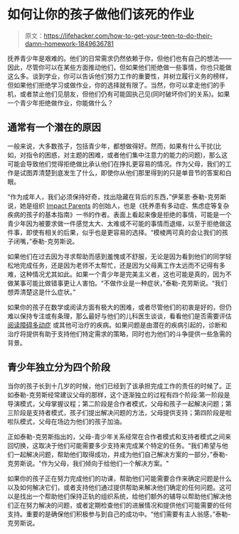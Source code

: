 # 如何让你的孩子做他们该死的作业

> 原文：<https://lifehacker.com/how-to-get-your-teen-to-do-their-damn-homework-1849636781>

抚养青少年是艰难的。他们的日常需求仍然依赖于你，但他们也有自己的想法——因此，尽管你可以在某些方面推动他们，但如果他们拒绝做一些事情，你也只能做这么多。谈到学业，你可以告诉他们努力工作的重要性，并树立履行义务的榜样，但如果他们拒绝学习或做作业，你的选择就有限了。当然，你可以拿走他们的手机，或者禁止他们见朋友，但他们仍有可能固执己见(同时破坏你们的关系)。如果一个青少年拒绝做作业，你能做什么？



## 通常有一个潜在的原因

一般来说，大多数孩子，包括青少年，都想做得好。然而，如果有什么干扰(比如，对指令的困惑，对主题的困难，或者他们集中注意力的能力的问题)，那么这可能会导致他们觉得拒绝做比承认他们在挣扎更容易的情况。作为父母，我们的工作是试图弄清楚到底发生了什么，即使你从他们那里得到的只是单音节的答案和白眼。

“作为成年人，我们必须保持好奇，找出隐藏在背后的东西，”伊莱恩·泰勒-克劳斯说，她是组织 [Impact Parents](https://impactparents.com/) 的创始人，也是《抚养患有多动症、焦虑症等复杂疾病的孩子的基本指南》一书的作者。表面上看起来像是拒绝的事情，可能是一个青少年因为被要求做一件感觉太大、太难或不可能的事情而退缩，以至于拒绝做这件事，即使有相关的后果，似乎也是更容易的选择。“模棱两可真的会让我们的孩子闭嘴，”泰勒-克劳斯说。

如果他们在过去因为寻求帮助而感到羞愧或不舒服，无论是因为看到他们的同学轻松地完成任务，还是因为老师不太帮忙，还是因为父母离工作太远而不记得有多难，这种情况尤其如此。如果一个青少年是完美主义者，这也可能是真的，因为不做某事可能比做错事更让人害怕。“不做作业是一种症状，”泰勒-克劳斯说。“我们想弄清楚这是什么症状。”

如果你的孩子在数学或阅读方面有极大的困难，或者尽管他们的初衷是好的，但仍难以保持专注或有条理，那么最好与他们的儿科医生谈谈，看看他们是否需要评估[阅读障碍](https://lifehacker.com/what-to-do-if-you-think-your-child-may-be-dyslexic-1827135039)[多动症](https://lifehacker.com/the-parents-guide-to-adhd-1832794766) 或其他可治疗的疾病。如果问题是由潜在的疾病引起的，诊断和治疗将提供有助于支持他们特定需求的策略，同时也为他们的斗争提供一些急需的背景。

## 青少年独立分为四个阶段

当你的孩子长到十几岁的时候，他们已经到了该承担完成工作的责任的时候了。正如泰勒-克劳斯经常建议父母的那样，这个逐渐独立的过程有四个阶段:第一阶段是导演模式，父母掌握议程；第二阶段是合作者模式，父母和孩子一起解决问题；第三阶段是支持者模式，孩子们提出解决问题的方法，父母提供支持；第四阶段是啦啦队模式，父母在场边为他们的孩子加油。

正如泰勒-克劳斯指出的，父母-青少年关系经常在合作者模式和支持者模式之间来回切换，这取决于他们可能需要多少支持来完成某个特定的任务。“我们希望与他们一起解决问题，帮助他们取得成功，并成为他们自己解决方案的一部分，”泰勒-克劳斯说。"作为父母，我们倾向于给他们一个解决方案。"

如果你的孩子正在努力完成他们的功课，帮助他们可能需要合作来确定问题是什么以及如何解决它们，或者支持他们通过提供帮助来解决他们确定的任何问题。这可以是找出一个帮助他们保持正轨的组织系统，给他们额外的辅导以帮助他们解决他们正在努力解决的问题，或者定期检查他们的进展情况和提供他们可能需要的任何支持。重要的是确保他们积极参与到自己的成功中。“他们需要有主人翁感，”泰勒-克劳斯说。